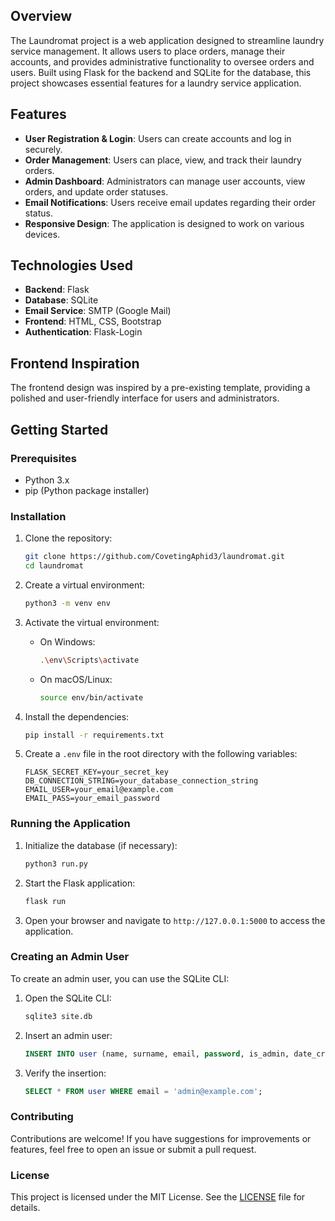 
## Overview

The Laundromat project is a web application designed to streamline laundry service management. It allows users to place orders, manage their accounts, and provides administrative functionality to oversee orders and users. Built using Flask for the backend and SQLite for the database, this project showcases essential features for a laundry service application.

## Features

- **User Registration & Login**: Users can create accounts and log in securely.
- **Order Management**: Users can place, view, and track their laundry orders.
- **Admin Dashboard**: Administrators can manage user accounts, view orders, and update order statuses.
- **Email Notifications**: Users receive email updates regarding their order status.
- **Responsive Design**: The application is designed to work on various devices.

## Technologies Used

- **Backend**: Flask
- **Database**: SQLite
- **Email Service**: SMTP (Google Mail)
- **Frontend**: HTML, CSS, Bootstrap 
- **Authentication**: Flask-Login

## Frontend Inspiration

The frontend design was inspired by a pre-existing template, providing a polished and user-friendly interface for users and administrators.

## Getting Started

### Prerequisites

- Python 3.x
- pip (Python package installer)

### Installation

1. Clone the repository:

   ```bash
   git clone https://github.com/CovetingAphid3/laundromat.git
   cd laundromat
   ```

2. Create a virtual environment:

   ```bash
   python3 -m venv env
   ```

3. Activate the virtual environment:

   - On Windows:

     ```bash
     .\env\Scripts\activate
     ```

   - On macOS/Linux:

     ```bash
     source env/bin/activate
     ```

4. Install the dependencies:

   ```bash
   pip install -r requirements.txt
   ```

5. Create a `.env` file in the root directory with the following variables:

   ```
   FLASK_SECRET_KEY=your_secret_key
   DB_CONNECTION_STRING=your_database_connection_string
   EMAIL_USER=your_email@example.com
   EMAIL_PASS=your_email_password
   ```

### Running the Application

1. Initialize the database (if necessary):

   ```bash
   python3 run.py
   ```

2. Start the Flask application:

   ```bash
   flask run
   ```

3. Open your browser and navigate to `http://127.0.0.1:5000` to access the application.

### Creating an Admin User

To create an admin user, you can use the SQLite CLI:

1. Open the SQLite CLI:

   ```bash
   sqlite3 site.db
   ```

2. Insert an admin user:

   ```sql
   INSERT INTO user (name, surname, email, password, is_admin, date_created) VALUES ('admin', 'admin', 'admin@example.com', 'your_hashed_password', 1, CURRENT_TIMESTAMP);
   ```

3. Verify the insertion:

   ```sql
   SELECT * FROM user WHERE email = 'admin@example.com';
   ```

### Contributing

Contributions are welcome! If you have suggestions for improvements or features, feel free to open an issue or submit a pull request.

### License

This project is licensed under the MIT License. See the [LICENSE](LICENSE) file for details.
